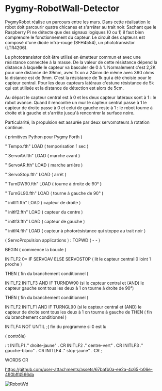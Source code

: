 # Pygmy-RobotWall-Detector
PygmyRobot réalise un parcours entre les murs.
Dans cette réalisation le robot doit parcourir quatre chicanes et s'arrêter au trait noir.
Sachant que le Raspberry Pi ne détecte  que des signaux logiques (0 ou 1) il faut bien comprendre le fonctionnement du capteur. Le circuit des capteurs est composé d'une diode infra-rouge (SFH4554), un phototransistor (LTR4206).

Le phototransistor  doit être utilisé  en émetteur commun et
avec une résistance connectée à la masse. De la valeur de cette résistance dépend la distance à laquelle le capteur va basculer de 0 à 1.
Normalement c'est 2,2K pour une distance de 39mm, avec 1k on a 24mm de même avec 390 ohms la distance est de 9mm. C'est la résistance de 1k qui a été choisie pour le capteur central. Pour les deux capteurs latéraux c'estune résistance de  5k qui est utilisée et la distance de détection est alors de 5cm.

Au départ le capteur central est à 0 et les deux capteur latéraux sont à 1 : le robot avance. Quand il rencontre un mur le capteur central passe à 1 le capteur de droite passe à 0 et celui de gauche reste à 1 : le robot tourne à droite et à gauche et s'arrête jusqu'à rencontrer la surface noire.

Particularité, la propulsion est assurée par deux servomoteurs à rotation continue. 

( primitives Python pour Pygmy Forth )

" Tempo.fth" LOAD ( temporisation 1 sec )

" ServoAV.fth" LOAD ( marche avant )

" ServoAR.fth" LOAD ( marche arrière )

" ServoStop.fth" LOAD ( arrêt )

" TurnDW90.fth" LOAD ( tourne à droite de 90° )

" TurnGL90.fth" LOAD ( tourne à gauche de 90° )

" initlf1.fth" LOAD ( capteur de droite )

" initlf2.fth" LOAD ( capteur du centre )

" initlf3.fth" LOAD ( capteur de gauche )

" initlf4.fth" LOAD ( capteur à photorésistance qui stoppe au trait noir )


( ServoPropulsion applications )
: TOPWD ( - - )

BEGIN ( commence la boucle )

INITLF2 0= IF SERVOAV ELSE SERVOSTOP ( lit le capteur central 0 loint 1 proche )

THEN  ( fin du branchement conditionnel )

INITLF2 INITLF3 AND IF TURNDW90 (si le capteur central et (AND) le capteur gauche sont tous les deux à 1 on tourne à droite de 90°)

THEN ( fin du branchement conditionnel )

INITLF2 INITLF1 AND IF TURNGL90 (si le capteur central et (AND) le capteur de droite sont tous les deux à 1 on tourne à gauche de
THEN ( fin du branchement conditionnel )

INITLF4 NOT UNTIL ;( fin du programme si 0 est lu  

( contrôle)

: t INITLF1 ." droite-jaune" . CR INITLF2 ." centre-vert" . CR INITLF3  ." gauche-blanc" . CR INITLF4  ." stop-jaune" .  CR  ;

WORDS  CR


https://github.com/user-attachments/assets/67bafb0a-ee2a-4c65-b06e-490bff4566da





![RobotWd](https://github.com/user-attachments/assets/72c96cec-64aa-4d07-a386-767e28dbd2b2)
